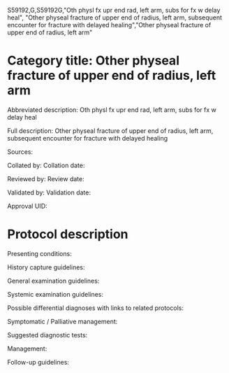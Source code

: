 S59192,G,S59192G,"Oth physl fx upr end rad, left arm, subs for fx w delay heal", "Other physeal fracture of upper end of radius, left arm, subsequent encounter for fracture with delayed healing","Other physeal fracture of upper end of radius, left arm"
# Category title: Other physeal fracture of upper end of radius, left arm

Abbreviated description: Oth physl fx upr end rad, left arm, subs for fx w delay heal

Full description: Other physeal fracture of upper end of radius, left arm, subsequent encounter for fracture with delayed healing

Sources:

Collated by:
Collation date:

Reviewed by:
Review date:

Validated by:
Validation date:

Approval UID:

# Protocol description

Presenting conditions:

History capture guidelines:

General examination guidelines:

Systemic examination guidelines:

Possible differential diagnoses with links to related protocols:

Symptomatic / Palliative management:

Suggested diagnostic tests:

Management:

Follow-up guidelines:
